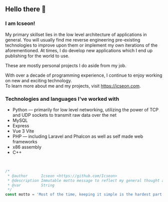 Hello there 👋
---
### I am Icseon!
My primary skillset lies in the low level architecture of applications in general.  You will usually find me reverse engineering pre-existing technologies to improve upon them or implement my own iterations of the aforementioned. At times, I do develop new applications which I end up publishing for the world to use.

These are mostly personal projects I do aside from my job.

With over a decade of programming experience, I continue to enjoy working on new and exciting technology.\
To learn more about me and my projects, visit https://icseon.com.

### Technologies and languages I've worked with
- Python — primarily for low level networking, utilizing the power of TCP and UDP sockets to transmit raw data over the net
- MySQL
- Express
- Vue 3 Vite
- PHP — including Laravel and Phalcon as well as self made web frameworks
- x86 assembly
- C++


<br/>

```js
/* 
 * @author      Icseon <https://github.com/Icseon>
 * @description Immutable motto message to reflect my general thought about software development
 * @var         String
 */
const motto = 'Most of the time, keeping it simple is the hardest part.';
```
